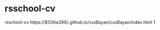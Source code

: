 # rsschool-cv
rsschool-cv
[](https://Olha396.github.io/rsschool-cv)
https://${Olha396}.github.io/cssBayan/cssBayan/index.html
1
